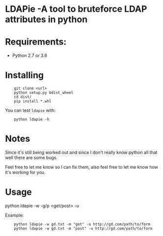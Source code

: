 # LDAPie -A tool to bruteforce LDAP attributes in python

# Requirements:

- Python 2.7 or 3.6

# Installing

```
    git clone <url>
    python setup.py bdist_wheel
    cd dist/
    pip install *.whl
```

You can test `ldapie` with:

```
    python ldapie -h
```


# Notes

Since it's still being worked out and since I don't really know python all that well there
are some bugs.

Feel free to let me know so I can fix them, also feel free to let me know how it's working for you.

# Usage
python ldapie -w <wordlist> -g/p <get/post> -u <url>

Example:

```
    python ldapie -w gd.txt -m "get" -u http://gd.com/path/to/form
    python ldapie -w gd.txt -m "post" -u http://gd.com/path/to/form
```
